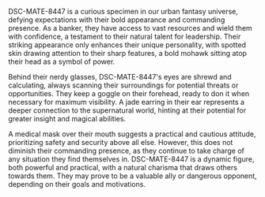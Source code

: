 DSC-MATE-8447 is a curious specimen in our urban fantasy universe, defying expectations with their bold appearance and commanding presence. As a banker, they have access to vast resources and wield them with confidence, a testament to their natural talent for leadership. Their striking appearance only enhances their unique personality, with spotted skin drawing attention to their sharp features, a bold mohawk sitting atop their head as a symbol of power.

Behind their nerdy glasses, DSC-MATE-8447's eyes are shrewd and calculating, always scanning their surroundings for potential threats or opportunities. They keep a goggle on their forehead, ready to don it when necessary for maximum visibility. A jade earring in their ear represents a deeper connection to the supernatural world, hinting at their potential for greater insight and magical abilities. 

A medical mask over their mouth suggests a practical and cautious attitude, prioritizing safety and security above all else. However, this does not diminish their commanding presence, as they continue to take charge of any situation they find themselves in. DSC-MATE-8447 is a dynamic figure, both powerful and practical, with a natural charisma that draws others towards them. They may prove to be a valuable ally or dangerous opponent, depending on their goals and motivations.